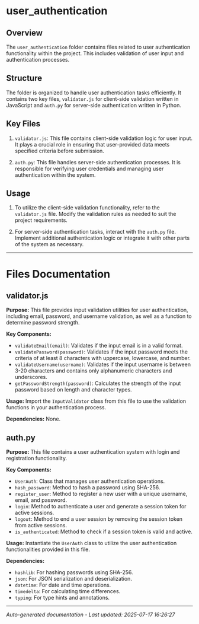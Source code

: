 # user_authentication

## Overview
The `user_authentication` folder contains files related to user authentication functionality within the project. This includes validation of user input and authentication processes.

## Structure
The folder is organized to handle user authentication tasks efficiently. It contains two key files, `validator.js` for client-side validation written in JavaScript and `auth.py` for server-side authentication written in Python.

## Key Files
1. `validator.js`: This file contains client-side validation logic for user input. It plays a crucial role in ensuring that user-provided data meets specified criteria before submission.
   
2. `auth.py`: This file handles server-side authentication processes. It is responsible for verifying user credentials and managing user authentication within the system.

## Usage
1. To utilize the client-side validation functionality, refer to the `validator.js` file. Modify the validation rules as needed to suit the project requirements.
   
2. For server-side authentication tasks, interact with the `auth.py` file. Implement additional authentication logic or integrate it with other parts of the system as necessary.

---

# Files Documentation

## validator.js

**Purpose:** This file provides input validation utilities for user authentication, including email, password, and username validation, as well as a function to determine password strength.

**Key Components:**
- `validateEmail(email)`: Validates if the input email is in a valid format.
- `validatePassword(password)`: Validates if the input password meets the criteria of at least 8 characters with uppercase, lowercase, and number.
- `validateUsername(username)`: Validates if the input username is between 3-20 characters and contains only alphanumeric characters and underscores.
- `getPasswordStrength(password)`: Calculates the strength of the input password based on length and character types.

**Usage:** Import the `InputValidator` class from this file to use the validation functions in your authentication process.

**Dependencies:** None.

## auth.py

**Purpose:** This file contains a user authentication system with login and registration functionality.

**Key Components:**
- `UserAuth`: Class that manages user authentication operations.
- `hash_password`: Method to hash a password using SHA-256.
- `register_user`: Method to register a new user with a unique username, email, and password.
- `login`: Method to authenticate a user and generate a session token for active sessions.
- `logout`: Method to end a user session by removing the session token from active sessions.
- `is_authenticated`: Method to check if a session token is valid and active.

**Usage:** Instantiate the `UserAuth` class to utilize the user authentication functionalities provided in this file.

**Dependencies:** 
- `hashlib`: For hashing passwords using SHA-256.
- `json`: For JSON serialization and deserialization.
- `datetime`: For date and time operations.
- `timedelta`: For calculating time differences.
- `typing`: For type hints and annotations.

---
*Auto-generated documentation - Last updated: 2025-07-17 16:26:27*
